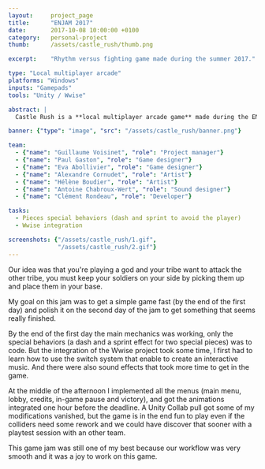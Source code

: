 ```yaml
---
layout:     project_page
title:      "ENJAM 2017"
date:       2017-10-08 10:00:00 +0100
category: 	personal-project
thumb:      /assets/castle_rush/thumb.png

excerpt:    "Rhythm versus fighting game made during the summer 2017."

type: "Local multiplayer arcade"
platforms: "Windows"
inputs: "Gamepads"
tools: "Unity / Wwise"

abstract: |
  Castle Rush is a **local multiplayer arcade game** made during the ENJAM 2017's game jam. The theme was: "Do not attack".

banner: {"type": "image", "src": "/assets/castle_rush/banner.png"}

team:
  - {"name": "Guillaume Voisinet", "role": "Project manager"}
  - {"name": "Paul Gaston", "role": "Game designer"}
  - {"name": "Eva Abollivier", "role": "Game designer"}
  - {"name": "Alexandre Cornudet", "role": "Artist"}
  - {"name": "Hélène Boudier", "role": "Artist"}
  - {"name": "Antoine Chabroux-Wert", "role": "Sound designer"}
  - {"name": "Clément Rondeau", "role": "Developer"}

tasks:
  - Pieces special behaviors (dash and sprint to avoid the player)
  - Wwise integration

screenshots: {"/assets/castle_rush/1.gif",
              "/assets/castle_rush/2.gif"}
---
```

Our idea was that you're playing a god and your tribe want to attack the other tribe, you must keep your soldiers on your side by picking them up and place them in your base.

My goal on this jam was to get a simple game fast (by the end of the first day) and polish it on the second day of the jam to get something that seems really finished.

By the end of the first day the main mechanics was working, only the special behaviors (a dash and a sprint effect for two special pieces) was to code. But the integration of the Wwise project took some time, I first had to learn how to use the switch system that enable to create an interactive music. And there were also sound effects that took more time to get in the game.

At the middle of the afternoon I implemented all the menus (main menu, lobby, credits, in-game pause and victory), and got the animations integrated one hour before the deadline. A Unity Collab pull got some of my modifications vanished, but the game is in the end fun to play even if the colliders need some rework and we could have discover that sooner with a playtest session with an other team.

This game jam was still one of my best because our workflow was very smooth and it was a joy to work on this game.